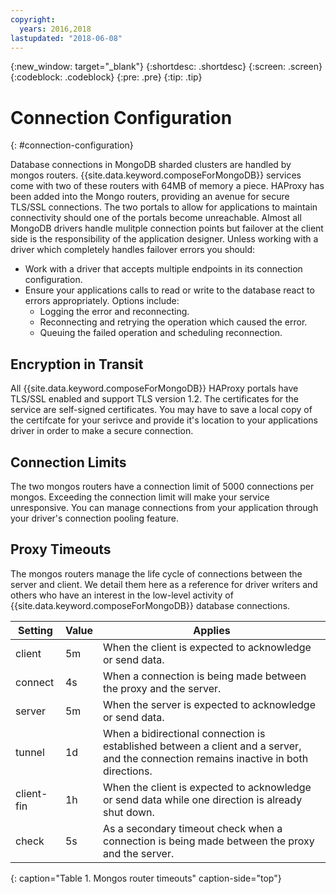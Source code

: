 ```yaml
---
copyright:
  years: 2016,2018
lastupdated: "2018-06-08"
---
```


{:new_window: target="_blank"}
{:shortdesc: .shortdesc}
{:screen: .screen}
{:codeblock: .codeblock}
{:pre: .pre}
{:tip: .tip}

# Connection Configuration
{: #connection-configuration}

Database connections in MongoDB sharded clusters are handled by mongos routers. {{site.data.keyword.composeForMongoDB}} services come with two of these routers with 64MB of memory a piece. HAProxy has been added into the Mongo routers, providing an avenue for secure TLS/SSL connections. The two portals to allow for applications to maintain connectivity should one of the portals become unreachable. Almost all MongoDB drivers handle mulitple connection points but failover at the client side is the responsibility of the application designer. Unless working with a driver which completely handles failover errors you should:
* Work with a driver that accepts multiple endpoints in its connection configuration.
* Ensure your applications calls to read or write to the database react to errors appropriately. Options include:
  + Logging the error and reconnecting.
  + Reconnecting and retrying the operation which caused the error.
  + Queuing the failed operation and scheduling reconnection.

## Encryption in Transit

All {{site.data.keyword.composeForMongoDB}} HAProxy portals have TLS/SSL enabled and support TLS version 1.2. The certificates for the service are self-signed certificates. You may have to save a local copy of the certifcate for your serivce and provide it's location to your applications driver in order to make a secure connection.

## Connection Limits

The two mongos routers have a connection limit of 5000 connections per mongos. Exceeding the connection limit will make your service unresponsive. You can manage connections from your application through your driver's connection pooling feature.

## Proxy Timeouts

The mongos routers manage the life cycle of connections between the server and client. We detail them here as a reference for driver writers and others who have an interest in the low-level activity of {{site.data.keyword.composeForMongoDB}} database connections.

Setting | Value | Applies
----------|-----------|-----------
client | 5m | When the client is expected to acknowledge or send data.
connect | 4s | When a connection is being made between the proxy and the server.
server | 5m | When the server is expected to acknowledge or send data.
tunnel | 1d | When a bidirectional connection is established between a client and a server, and the connection remains inactive in both directions.
client-fin | 1h | When the client is expected to acknowledge or send data while one direction is already shut down.
check | 5s | As a secondary timeout check when a connection is being made between the proxy and the server.
{: caption="Table 1. Mongos router timeouts" caption-side="top"}